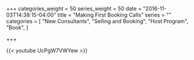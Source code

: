 +++
categories_weight = 50
series_weight = 50
date = "2016-11-03T14:38:15-04:00"
title = "Making First Booking Calls"
series = ""
categories = [
  "New Consultants",
  "Selling and Booking",
  "Host Program",
  "Book",
]

+++

{{< youtube UcPgW7VWYew >}}
